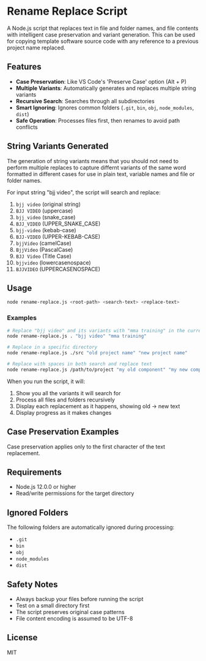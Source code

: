 # Rename Replace Script

A Node.js script that replaces text in file and folder names, and file contents with intelligent case preservation and variant generation. This can be used for copying template software source code with any reference to a previous project name replaced.

## Features

- **Case Preservation**: Like VS Code's 'Preserve Case' option (Alt + P)
- **Multiple Variants**: Automatically generates and replaces multiple string variants
- **Recursive Search**: Searches through all subdirectories
- **Smart Ignoring**: Ignores common folders (`.git`, `bin`, `obj`, `node_modules`, `dist`)
- **Safe Operation**: Processes files first, then renames to avoid path conflicts

## String Variants Generated

The generation of string variants means that you should not need to perform multiple replaces to capture differnt variants of the same word formatted in different cases for use in plain text, variable names and file or folder names.

For input string "bjj video", the script will search and replace:

1. `bjj video` (original string)
2. `BJJ VIDEO` (uppercase)
3. `bjj_video` (snake_case)
4. `BJJ_VIDEO` (UPPER_SNAKE_CASE)
5. `bjj-video` (kebab-case)
6. `BJJ-VIDEO` (UPPER-KEBAB-CASE)
7. `bjjVideo` (camelCase)
8. `BjjVideo` (PascalCase)
9. `BJJ Video` (Title Case)
10. `bjjvideo` (lowercasenospace)
11. `BJJVIDEO` (UPPERCASENOSPACE)

## Usage

```bash
node rename-replace.js <root-path> <search-text> <replace-text>
```

### Examples

```bash
# Replace "bjj video" and its variants with "mma training" in the current directory
node rename-replace.js . "bjj video" "mma training"

# Replace in a specific directory
node rename-replace.js ./src "old project name" "new project name"

# Replace with spaces in both search and replace text
node rename-replace.js /path/to/project "my old component" "my new component"
```

When you run the script, it will:
1. Show you all the variants it will search for
2. Process all files and folders recursively
3. Display each replacement as it happens, showing old → new text
4. Display progress as it makes changes

## Case Preservation Examples

Case preservation applies only to the first character of the text replacement.


## Requirements

- Node.js 12.0.0 or higher
- Read/write permissions for the target directory

## Ignored Folders

The following folders are automatically ignored during processing:
- `.git`
- `bin`
- `obj` 
- `node_modules`
- `dist`

## Safety Notes

- Always backup your files before running the script
- Test on a small directory first
- The script preserves original case patterns
- File content encoding is assumed to be UTF-8

## License

MIT
